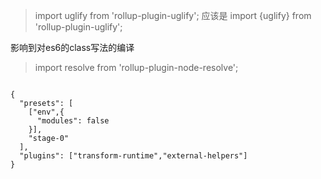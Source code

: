 > import uglify from 'rollup-plugin-uglify'; 
应该是
> import {uglify} from 'rollup-plugin-uglify'; 

影响到对es6的class写法的编译
> import resolve from 'rollup-plugin-node-resolve';


```

{
  "presets": [
    ["env",{
      "modules": false
    }],
    "stage-0"
  ],
  "plugins": ["transform-runtime","external-helpers"]
}
```